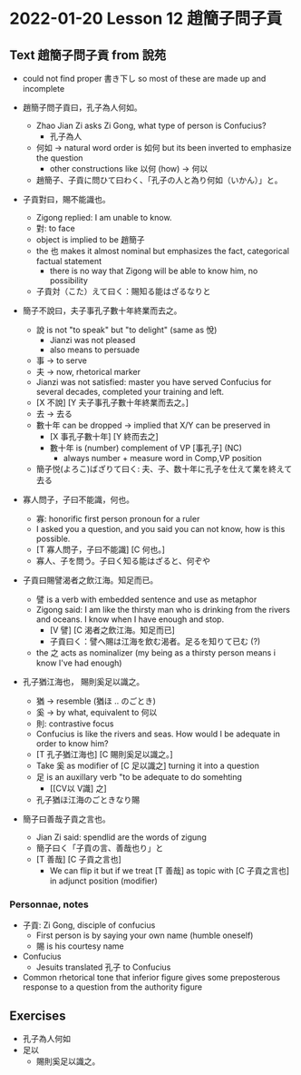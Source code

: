 # 2022-01-20 Lesson 12 趙簡子問子貢

## Text 趙簡子問子貢 from 說苑
* could not find proper 書き下し so most of these are made up and incomplete

* 趙簡子問子貢曰，孔子為人何如。
  * Zhao Jian Zi asks Zi Gong, what type of person is Confucius?
    * 孔子為人
  * 何如 -> natural word order is 如何 but its been inverted to emphasize the question
    * other constructions like 以何 (how) -> 何以
  * 趙簡子、子貢に問ひて曰わく、「孔子の人と為り何如（いかん）」と。
* 子貢對曰，賜不能識也。
  * Zigong replied: I am unable to know.
  * 對: to face
  * object is implied to be 趙簡子
  * the 也 makes it almost nominal but emphasizes the fact, categorical factual statement
    * there is no way that Zigong will be able to know him, no possibility
  * 子貢対（こた）えて曰く：賜知る能はざるなりと
* 簡子不說曰，夫子事孔子數十年終業而去之。
  * 說 is not "to speak" but "to delight" (same as 悅)
    * Jianzi was not pleased
    * also means to persuade
  * 事 -> to serve
  * 夫 -> now, rhetorical marker
  * Jianzi was not satisfied: master you have served Confucius for several decades, completed your training and left.
  * [X 不說] [Y 夫子事孔子數十年終業而去之。]
  * 去 -> 去る
  * 數十年 can be dropped -> implied that X/Y can be preserved in
    * [X 事孔子數十年] [Y 終而去之]
    * 數十年 is (number) complement of VP [事孔子] (NC)
      * always number + measure word in Comp,VP position
  * 簡子悦(よろこ)ばざりて曰く: 夫、子、数十年に孔子を仕えて業を終えて去る
* 寡人問子，子曰不能識，何也。
  * 寡: honorific first person pronoun for a ruler
  * I asked you a question, and you said you can not know, how is this possible.
  * [T 寡人問子，子曰不能識] [C 何也。]
  * 寡人、子を問う。子曰く知る能はざると、何ぞや
* 子貢曰賜譬渴者之飲江海。知足而已。
  * 譬 is a verb with embedded sentence and use as metaphor
  * Zigong said: I am like the thirsty man who is drinking from the rivers and oceans. I know when I have enough and stop.
    * [V 譬] [C 渴者之飲江海。知足而已]
    * 子貢曰く：譬へ賜は江海を飲む渴者。足るを知りて已む (?)
  * the 之 acts as nominalizer (my being as a thirsty person means i know I've had enough)
* 孔子猶江海也， 賜則奚足以識之。
  * 猶 -> resemble (猶ほ .. のごとき)
  * 奚 -> by what, equivalent to 何以
  * 則: contrastive focus
  * Confucius is like the rivers and seas. How would I be adequate in order to know him?
  * [T 孔子猶江海也] [C 賜則奚足以識之。]
  * Take 奚 as modifier of [C 足以識之] turning it into a question
  * 足 is an auxillary verb "to be adequate to do somehting
    * [[CV以 V識] 之]
  * 孔子猶ほ江海のごときなり賜
* 簡子曰善哉子貢之言也。
  * Jian Zi said: spendlid are the words of zigung
  *  簡子曰く「子貢の言、善哉也り」と
  *  [T 善哉] [C 子貢之言也]
     *  We can flip it but if we treat [T 善哉] as topic with [C 子貢之言也] in adjunct position (modifier)
### Personnae, notes
* 子貢: Zi Gong, disciple of confucius
  * First person is by saying your own name (humble oneself)
  * 賜 is his courtesy name
* Confucius
  * Jesuits translated 孔子 to Confucius
* Common rhetorical tone that inferior figure gives some preposterous response to a question from the authority figure

## Exercises
* 孔子為人何如
* 足以 
  * 賜則奚足以識之。